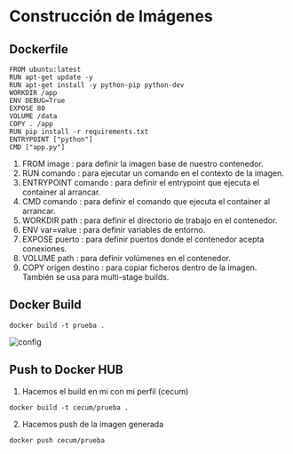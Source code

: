 
Construcción de Imágenes
========================

Dockerfile
----------
```
FROM ubuntu:latest
RUN apt-get update -y
RUN apt-get install -y python-pip python-dev
WORKDIR /app
ENV DEBUG=True
EXPOSE 80
VOLUME /data
COPY . /app
RUN pip install -r requirements.txt
ENTRYPOINT ["python"]
CMD ["app.py"]
```

1. FROM image : para definir la imagen base de nuestro contenedor.
2. RUN comando : para ejecutar un comando en el contexto de la imagen.
3. ENTRYPOINT comando : para definir el entrypoint que ejecuta el container al arrancar.
4. CMD comando : para definir el comando que ejecuta el container al arrancar.
5. WORKDIR path : para definir el directorio de trabajo en el contenedor.
6. ENV var=value : para definir variables de entorno.
7. EXPOSE puerto : para definir puertos donde el contenedor acepta conexiones.
8. VOLUME path : para definir volúmenes en el contenedor.
9. COPY origen destino : para copiar ficheros dentro de la imagen. También se usa para multi-stage builds.

Docker Build
------------
```
docker build -t prueba .
```

![config](https://image.prntscr.com/image/4_ajbm6zTMaqyjdK5taakw.png)

Push to Docker HUB
------------

1. Hacemos el build en mi con mi perfil (cecum)
```
docker build -t cecum/prueba .
```

2. Hacemos push de la imagen generada

```
docker push cecum/prueba
``` 
